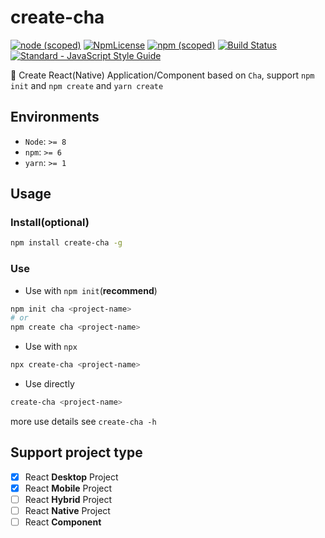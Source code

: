 # create-cha

[![node (scoped)](https://img.shields.io/node/v/create-cha.svg)](https://github.com/cqmbr/create-cha)
[![NpmLicense](https://img.shields.io/npm/l/create-cha.svg)](https://github.com/cqmbr/create-cha)
[![npm (scoped)](https://img.shields.io/npm/v/create-cha.svg)](https://www.npmjs.com/package/create-cha)
[![Build Status](https://travis-ci.org/kagawagao/create-cha.svg?branch=master)](https://travis-ci.org/cqmbr/create-cha)
[![Standard - JavaScript Style Guide](https://img.shields.io/badge/code_style-standard-brightgreen.svg)](http://standardjs.com/)

🍵 Create React(Native) Application/Component based on `Cha`, support `npm init` and `npm create` and `yarn create`

## Environments

- `Node`: `>= 8`
- `npm`: `>= 6`
- `yarn`: `>= 1`

## Usage

### Install(optional)

```bash
npm install create-cha -g
```

### Use

- Use with `npm init`(**recommend**)

```bash
npm init cha <project-name>
# or
npm create cha <project-name>
```

- Use with `npx`

```bash
npx create-cha <project-name>
```

- Use directly

```bash
create-cha <project-name>
```

more use details see `create-cha -h`

## Support project type

- [x] React **Desktop** Project
- [x] React **Mobile** Project
- [ ] React **Hybrid** Project
- [ ] React **Native** Project
- [ ] React **Component**
